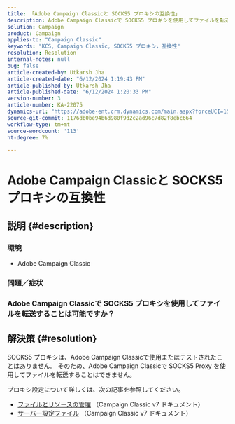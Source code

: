 ```yaml
---
title: 「Adobe Campaign Classicと SOCKS5 プロキシの互換性」
description: Adobe Campaign Classicで SOCKS5 プロキシを使用してファイルを転送する方法を説明します。
solution: Campaign
product: Campaign
applies-to: "Campaign Classic"
keywords: "KCS, Campaign Classic, SOCKS5 プロキシ，互換性"
resolution: Resolution
internal-notes: null
bug: false
article-created-by: Utkarsh Jha
article-created-date: "6/12/2024 1:19:43 PM"
article-published-by: Utkarsh Jha
article-published-date: "6/12/2024 1:20:33 PM"
version-number: 3
article-number: KA-22075
dynamics-url: "https://adobe-ent.crm.dynamics.com/main.aspx?forceUCI=1&pagetype=entityrecord&etn=knowledgearticle&id=1630466c-be28-ef11-840a-00224808decd"
source-git-commit: 1176db0be94b6d980f9d2c2ad96c7d82f8ebc664
workflow-type: tm+mt
source-wordcount: '113'
ht-degree: 7%

---
```


# Adobe Campaign Classicと SOCKS5 プロキシの互換性

## 説明 {#description}


### <b>環境</b>

- Adobe Campaign Classic


### <b>問題／症状</b>

### Adobe Campaign Classicで SOCKS5 プロキシを使用してファイルを転送することは可能ですか？


## 解決策 {#resolution}


SOCKS5 プロキシは、Adobe Campaign Classicで使用またはテストされたことはありません。 そのため、Adobe Campaign Classicで SOCKS5 Proxy を使用してファイルを転送することはできません。

プロキシ設定について詳しくは、次の記事を参照してください。

- [ファイルとリソースの管理](https://experienceleague.adobe.com/docs/campaign-classic/using/installing-campaign-classic/additional-configurations/file-res-management.html) （Campaign Classic v7 ドキュメント）
- [サーバー設定ファイル](https://experienceleague.adobe.com/docs/campaign-classic/using/installing-campaign-classic/appendices/the-server-configuration-file.html) （Campaign Classic v7 ドキュメント）

